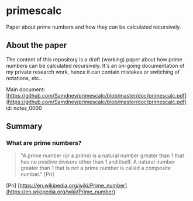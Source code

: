 # primescalc
Paper about prime numbers and how they can be calculated recursively.

## About the paper
The content of this repository is a draft (working) paper about how prime numbers can be calculated recursively. It's an on-going documentation of my private research work, hence it can contain mistakes or switching of notations, etc..

Main document: [https://github.com/Samdney/primescalc/blob/master/doc/primescalc.pdf](https://github.com/Samdney/primescalc/blob/master/doc/primescalc.pdf)  
id: notes_0000

## Summary
### What are prime numbers?
> "A prime number (or a prime) is a natural number greater than 1 that has no positive divisors other than 1 and itself. A natural number greater than 1 that is not a prime number is called a composite number." [Pri]

[Pri] [https://en.wikipedia.org/wiki/Prime_number](https://en.wikipedia.org/wiki/Prime_number) 
